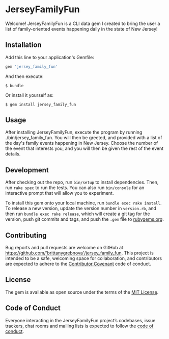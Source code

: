 # JerseyFamilyFun

Welcome! JerseyFamilyFun is a CLI data gem I created to bring the user a list of family-oriented events happening daily in the state of New Jersey!

## Installation

Add this line to your application's Gemfile:

```ruby
gem 'jersey_family_fun'
```

And then execute:

    $ bundle

Or install it yourself as:

    $ gem install jersey_family_fun

## Usage

After installing JerseyFamilyFun, execute the program by running ./bin/jersey_family_fun. You will then be greeted, and provided with a list of the day's family events happening in New Jersey. Choose the number of the event that interests you, and you will then be given the rest of the event details.

## Development

After checking out the repo, run `bin/setup` to install dependencies. Then, run `rake spec` to run the tests. You can also run `bin/console` for an interactive prompt that will allow you to experiment.

To install this gem onto your local machine, run `bundle exec rake install`. To release a new version, update the version number in `version.rb`, and then run `bundle exec rake release`, which will create a git tag for the version, push git commits and tags, and push the `.gem` file to [rubygems.org](https://rubygems.org).

## Contributing

Bug reports and pull requests are welcome on GitHub at https://github.com/'brittanygrebnova'/jersey_family_fun. This project is intended to be a safe, welcoming space for collaboration, and contributors are expected to adhere to the [Contributor Covenant](http://contributor-covenant.org) code of conduct.

## License

The gem is available as open source under the terms of the [MIT License](https://opensource.org/licenses/MIT).

## Code of Conduct

Everyone interacting in the JerseyFamilyFun project’s codebases, issue trackers, chat rooms and mailing lists is expected to follow the [code of conduct](https://github.com/'brittanygrebnova'/jersey_family_fun/blob/master/CODE_OF_CONDUCT.md).
